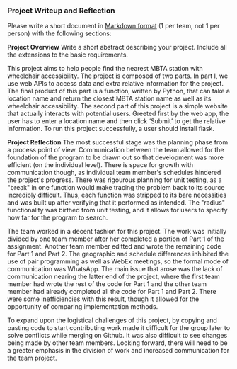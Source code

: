 ### Project Writeup and Reflection
Please write a short document in [Markdown format](https://guides.github.com/features/mastering-markdown/) (1 per team, not 1 per person) with the following sections:

**Project Overview** 
Write a short abstract describing your project. Include all the extensions to the basic requirements.

This project aims to help people find the nearest MBTA station with wheelchair accessibility. The project is composed of two parts. In part I, we use web APIs to access data and extra relative information for the project. The final product of this part is a function, written by Python, that can take a location name and return the closest MBTA station name as well as its wheelchair accessibility. The second part of this project is a simple website that actually interacts with potential users. Greeted first by the web app, the user has to enter a location name and then click ‘Submit’ to get the relative information. To run this project successfully, a user should install flask.

**Project Reflection** 
The most successful stage was the planning phase from a process point of view. Communication between the team allowed for the foundation of the program to be drawn out so that development was more efficient (on the individual level). There is space for growth with communication though, as individual team member's schedules hindered the project's progress. There was rigourous planning for unit testing, as a "break" in one function would make tracing the problem back to its source incredibly difficult. Thus, each function was stripped to its bare necessities and was built up after verifying that it performed as intended. The "radius" functionality was birthed from unit testing, and it allows for users to specify how far for the program to search. 

The team worked in a decent fashion for this project. The work was initially divided by one team member after her completed a portion of Part 1 of the assignment. Another team member editted and wrote the remaining code for Part 1 and Part 2. The geographic and schedule differences inhibited the use of pair programming as well as WebEx meetings, so the formal mode of communication was WhatsApp. The main issue that arose was the lack of communication nearing the latter end of the project, where the first team member had wrote the rest of the code for Part 1 and the other team member had already completed all the code for Part 1 and Part 2. There were some inefficiencies with this result, though it allowed for the opportunity of comparing implementation methods. 

To expand upon the logistical challenges of this project, by copying and pasting code to start contributing work made it difficult for the group later to solve conflicts while merging on Github. It was also difficult to see changes being made by other team members. Looking forward, there will need to be a greater emphasis in the division of work and increased communication for the team project.

